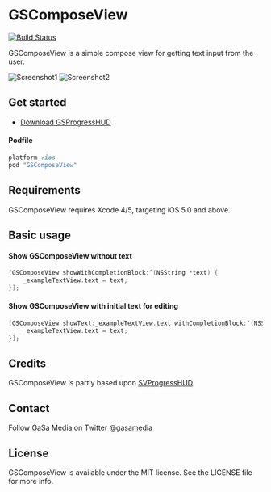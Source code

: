 # GSComposeView

[![Build Status](https://travis-ci.org/GaSaMedia/GSComposeView.svg?branch=master)](https://travis-ci.org/GaSaMedia/GSComposeView)

GSComposeView is a simple compose view for getting text input from the user.

![Screenshot1](https://dl.dropboxusercontent.com/u/7865025/github/GSComposeView/Screen%20Shot%202014-03-21%20at%2015.53.32.png)
![Screenshot2](https://dl.dropboxusercontent.com/u/7865025/github/GSComposeView/Screen%20Shot%202014-03-21%20at%2015.52.59.png)


## Get started

- [Download GSProgressHUD](https://github.com/GaSaMedia/GSComposeView/archive/master.zip)

#### Podfile

```ruby
platform :ios
pod "GSComposeView"
```

## Requirements

GSComposeView requires Xcode 4/5, targeting iOS 5.0 and above.

## Basic usage

#### Show GSComposeView without text
```objective-c
[GSComposeView showWithCompletionBlock:^(NSString *text) {
	_exampleTextView.text = text;
}];
```

#### Show GSComposeView with initial text for editing
```objective-c
[GSComposeView showText:_exampleTextView.text withCompletionBlock:^(NSString *text) {
    _exampleTextView.text = text;
}];
```

## Credits

GSComposeView is partly based upon [SVProgressHUD](https://github.com/samvermette/SVProgressHUD)

## Contact

Follow GaSa Media on Twitter [@gasamedia](https://twitter.com/gasamedia)

## License

GSComposeView is available under the MIT license. See the LICENSE file for more info.
